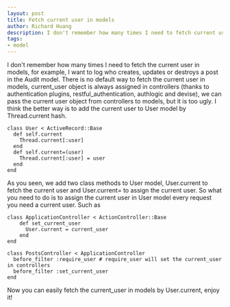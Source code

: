 ```yaml
---
layout: post
title: Fetch current user in models
author: Richard Huang
description: I don't remember how many times I need to fetch current user in models, such as audit log. Here is a flexible way to set the current user in and fetch the current user from User model.
tags:
- model
---
```

I don't remember how many times I need to fetch the current user in models, for example, I want to log who creates, updates or destroys a post in the Audit model. There is no default way to fetch the current user in models, current_user object is always assigned in controllers (thanks to authentication plugins, restful_authentication, authlogic and devise), we can pass the current user object from controllers to models, but it is too ugly. I think the better way is to add the current user to User model by Thread.current hash.

    class User < ActiveRecord::Base
      def self.current
        Thread.current[:user]
      end
      def self.current=(user)
        Thread.current[:user] = user
      end
    end

As you seen, we add two class methods to User model, User.current to fetch the current user and User.current= to assign the current user. So what you need to do is to assign the current user in User model every request you need a current user. Such as

    class ApplicationController < ActionController::Base
        def set_current_user
          User.current = current_user
        end
    end

    class PostsController < ApplicationController
      before_filter :require_user # require_user will set the current_user in controllers
      before_filter :set_current_user
    end

Now you can easily fetch the current_user in models by User.current, enjoy it!
